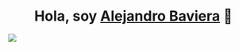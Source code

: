 <div align="center">
<h1 align="center">Hola, soy <a href="https://aristi.dev">Alejandro Baviera</a> 👋</h1>
</div>
<img src="https://i.imgur.com/weNbhGZ.png">



<!--
**Alejandrobv25/Alejandrobv25** is a ✨ _special_ ✨ repository because its `README.md` (this file) appears on your GitHub profile.

Here are some ideas to get you started:

- 🔭 I’m currently working on ...
- 🌱 I’m currently learning ...
- 👯 I’m looking to collaborate on ...
- 🤔 I’m looking for help with ...
- 💬 Ask me about ...
- 📫 How to reach me: ...
- 😄 Pronouns: ...
- ⚡ Fun fact: ...
-->
